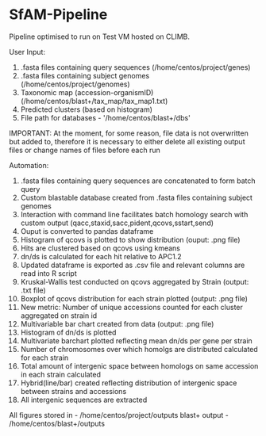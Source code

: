 # SfAM-Pipeline
Pipeline optimised to run on Test VM hosted on CLIMB.

User Input: 
1. .fasta files containing query sequences (/home/centos/project/genes)
2. .fasta files containing subject genomes (/home/centos/project/genomes)
3. Taxonomic map (accession-organismID)(/home/centos/blast+/tax_map/tax_map1.txt)
4. Predicted clusters (based on histogram)
5. File path for databases - '/home/centos/blast+/dbs'

IMPORTANT: At the moment, for some reason, file data is not overwritten but added to, therefore it is necessary to either delete all existing output files or change names of files before each run

Automation:
1. .fasta files containing query sequences are concatenated to form batch query
2. Custom blastable database created from .fasta files containing subject genomes
3. Interaction with command line facilitates batch homology search with custom output (qacc,staxid,sacc,pident,qcovs,sstart,send)
4. Ouput is converted to pandas dataframe 
5. Histogram of qcovs is plotted to show distribution (ouput: .png file)
6. Hits are clustered based on qcovs using kmeans
7. dn/ds is calculated for each hit relative to APC1.2
8. Updated dataframe is exported as .csv file and relevant columns are read into R script
9. Kruskal-Wallis test conducted on qcovs aggregated by Strain (output: .txt file)
10. Boxplot of qcovs distribution for each strain plotted (output: .png file)
11. New metric: Number of unique accessions counted for each cluster aggregated on strain id
12. Multivariable bar chart created from data (output: .png file)
13. Histogram of dn/ds is plotted
14. Multivariate barchart plotted reflecting mean dn/ds per gene per strain 
15. Number of chromosomes over which homolgs are distributed calculated for each strain
16. Total amount of intergenic space between homologs on same accession in each strain calculated
17. Hybrid(line/bar) created reflecting distribution of intergenic space between strains and accessions
18. All intergenic sequences are extracted

All figures stored in - /home/centos/project/outputs
blast+ output - /home/centos/blast+/outputs
